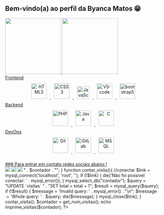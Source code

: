 ## Bem-vindo(a) ao perfil da Byanca Matos  😁

 <div>
   <a href="https://github.com/ByancaMatos01">
   <img height="180em" src="https://github-readme-stats.vercel.app/api?username=ByancaMatos01&show_icons=true&theme=tokyonight&include_all_commits=true&count_private=true"/>
   <img height="180em" src="https://github-readme-stats.vercel.app/api/top-langs/?username=ByancaMatos01&layout=compact&langs_count=6&theme=tokyonight"/>
<div>    
Frontend  
<div align="center">    
<img style="margin: 10px" src="https://profilinator.rishav.dev/skills-assets/html5-original-wordmark.svg" alt="HTML5" height="50" />  
<img style="margin: 10px" src="https://profilinator.rishav.dev/skills-assets/css3-original-wordmark.svg" alt="CSS3" height="50" />  
<img style="margin: 10px" src="https://profilinator.rishav.dev/skills-assets/javascript-original.svg" alt="JavaScript" height="40" />
 <img style="margin: 10px" src="https://cdn.jsdelivr.net/gh/devicons/devicon/icons/vscode/vscode-original.svg" alt="VS-code" height="50" />
  <img style="margin: 10px" src="https://cdn.jsdelivr.net/gh/devicons/devicon/icons/bootstrap/bootstrap-original.svg" alt="bootstrap5" height="50"/>
</div>
    
 <div>
 Backend  
<div align="center">    
<img style="margin: 10px" src="https://profilinator.rishav.dev/skills-assets/php-original.svg" alt="PHP" height="50" />   
<img style="margin: 10px" src="https://cdn.jsdelivr.net/gh/devicons/devicon/icons/java/java-original-wordmark.svg" alt="Java" height="50" />
 <img style="margin: 10px"  src="https://cdn.jsdelivr.net/gh/devicons/devicon/icons/c/c-original.svg" alt="C"   height="50"/> 
</div>
 DevOps  
<div align="center">  
<img style="margin: 10px" src="https://profilinator.rishav.dev/skills-assets/git-scm-icon.svg" alt="Git" height="50" />  
<img style="margin: 10px" src="https://profilinator.rishav.dev/skills-assets/gitlab.svg" alt="GitLab" height="50" />  
 <img style="margin: 10px" src="https://cdn.jsdelivr.net/gh/devicons/devicon/icons/mysql/mysql-original-wordmark.svg" alt="MSQL" height="50"/>
</div>  
<br/>    
  ### Para entrar em contato redes sociais abaixo !
 
<div> 
 <a href="https://discord.com/channels/970867783967584286/970867783967584288" target="_blank"><img src="https://img.shields.io/badge/Discord-7289DA?style=for-the-badge&logo=discord&logoColor=white" target="_blank"></a> 
  <a href = " mailto:byancathmatos@gmail.com"><img src="https://img.shields.io/badge/-Gmail-%23333?style=for-the-badge&logo=gmail&logoColor=white" target="_blank"></a>
  <a href="https://www.linkedin.com/in/byanca-matos-29204b1bb/" target="_blank"><img src="https://img.shields.io/badge/-LinkedIn-%230077B5?style=for-the-badge&logo=linkedin&logoColor=white" target="_blank"></a> 
 
<?php

	function get_num_visitas(){
		//conectar
		$link = mysql_connect('localhost', 'root', '');
		if (!$link) {
			die('Não foi possível conectar: ' . mysql_error());
		}
		
		mysql_select_db("contador");
		$query = "SELECT total " .
				 "FROM `visitas` " .
				 "ORDER BY total ASC LIMIT 1";
		$result = mysql_query($query);
		if (!$result) {
			$message  = 'Invalid query: ' . mysql_error() . "\n";
			$message .= 'Whole query: ' . $query;
			die($message);
		}
		if (mysql_num_rows($result) == 0) {
			echo "No rows found, nothing to print so am exiting";
			exit;
		}
		$row = mysql_fetch_array($result);
		mysql_close($link);
		return $row["total"];
		//fazer consulta
		//retornar total
	}

	function imprime_visitas($contador){
		return "<h1>" . $contador . "</h1>";
	}
	
	function contar_visita(){
		//conectar
		$link = mysql_connect('localhost', 'root', '');
		if (!$link) {
			die('Não foi possível conectar: ' . mysql_error());
		}
		
		mysql_select_db("contador");
		$query = "UPDATE `visitas` " .
				 "SET total = total + 1";
		$result = mysql_query($query);
		if (!$result) {
			$message  = 'Invalid query: ' . mysql_error() . "\n";
			$message .= 'Whole query: ' . $query;
			die($message);
		}
		mysql_close($link);
	}

	contar_visita();
	$contador = get_num_visitas();
	echo imprime_visitas($contador);

?>


</div>
